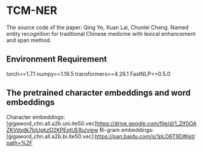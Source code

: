 # TCM-NER
The source code of the paper:
Qing Ye, Xuan Lai, Chunlei Cheng. Named entity recognition for traditional Chinese medicine with lexical enhancement and span method.
## Environment Requirement
torch==1.7.1
numpy==1.19.5
transformers==4.26.1
FastNLP==0.5.0
## The pretrained character embeddings and word embeddings
Character embeddings: [gigaword_chn.all.a2b.uni.ite50.vec]https://drive.google.com/file/d/1_Zlf0OAZKVdydk7loUpkzD2KPEotUE8u/view
Bi-gram embeddings: [gigaword_chn.all.a2b.bi.ite50.vec]:https://pan.baidu.com/s/1pLO6T9D#list/path=%2F
